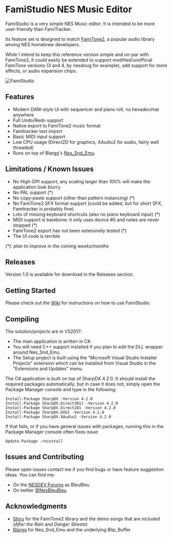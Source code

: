 # FamiStudio NES Music Editor
FamiStudio is a very simple NES Music editor. It is intended to be more user-friendly than FamiTracker. 

Its feature set is designed to match [FamiTone2](https://shiru.untergrund.net/code.shtml "FamiTone2"), a popular audio library among NES homebrew developers.

While I intend to keep this reference version simple and on-par with FamiTone2, it could easily be extended to support modified/unofficial FamiTone versions (3 and 4, by nesdoug for example), add support for more effects, or audio expansion chips. 

![FamiStudio](https://github.com/BleuBleu/FamiStudio/blob/master/Wiki/MainWindow.png)

## Features
- Modern DAW-style UI with sequencer and piano roll, no hexadecimal anywhere
- Full Undo/Redo support
- Native export to FamiTone2 music format
- Famitracker text import
- Basic MIDI input support
- Low CPU usage (Direct2D for graphics, XAudio2 for audio, fairly well threaded)
- Runs on top of Blargg's [Nes_Snd_Emu](http://www.slack.net/~ant/libs/audio.html#Nes_Snd_Emu "Nes_Snd_Emu").

## Limitations / Known Issues 
- No High-DPI support, any scaling larger than 100% will make the application look blurry
- No PAL support (*)
- No copy-paste support (other than pattern instancing) (*)
- No FamiTone2 SFX format support (could be added, but for short SFX, Famitracker is probably fine)
- Lots of missing keyboard shortcuts (also no piano keyboard input) (*)
- MIDI support is barebone: it only uses device #0 and notes are never stopped (*)
- FamiTone2 export has not been extensively tested (*)
- The UI code is terrible

_(*): plan to improve in the coming weeks/months_

## Releases
Version 1.0 is available for download in the Releases section.

## Getting Started
Please check out the [Wiki](https://github.com/BleuBleu/FamiStudio/wiki) for instructions on how to use FamiStudio.

## Compiling
The solution/projects are in VS2017:
- The main application is written in C#.
- You will need C++ support installed if you plan to edit the DLL wrapper around Nes_Snd_Emu.
- The Setup project is built using the "Microsoft Visual Studio Installer Projects" extension which can be installed from Visual Studio in the "Extensions and Updates" menu.

The C# application is built on top of SharpDX 4.2.0. It should install the required packages automatically, but in case it does not, simply open the Package Manager console and type in the following:
```
Install-Package SharpDX -Version 4.2.0
Install-Package SharpDX.Direct3D11 -Version 4.2.0
Install-Package SharpDX.Direct2D1 -Version 4.2.0
Install-Package SharpDX.DXGI -Version 4.2.0
Install-Package SharpDX.XAudio2 -Version 4.2.0
```
If that fails, or if you have general issues with packages, running this in the Package Manager console often fixes issue:
```
Update-Package -reinstall
```
## Issues and Contributing
Please open issues contact me if you find bugs or have feature suggestion ideas. 
You can find me:
- On the [NESDEV Forums](https://forums.nesdev.com/) as BleuBleu 
- On twitter [@NesBleuBleu](http://www.twitter.com/nesbleubleu)

## Acknowledgments
- [Shiru](https://shiru.untergrund.net/code.shtml) for the FamiTone2 library and the demo songs that are included (_After the Rain_ and _Danger Streets_)
- [Blargg](http://www.slack.net/~ant/) for Nes_Snd_Emu and the underlying Blip_Buffer

